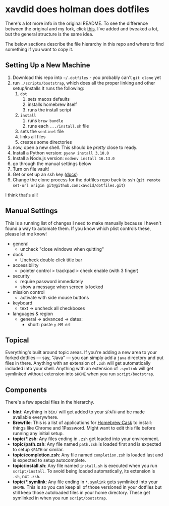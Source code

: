 # xavdid does holman does dotfiles

There's a lot more info in the original README. To see the difference between the original and my fork, click [this](https://github.com/xavdid/dotfiles/compare/master...holman:master). I've added and tweaked a lot, but the general structure is the same idea.

The below sections describe the file hierarchy in this repo and where to find something if you want to copy it.

## Setting Up a New Machine

1. Download this repo into `~/.dotfiles` - you probably can't `git clone` yet
2. run `./scripts/bootstrap`, which does all the proper linking and other setup/installs It runs the following:
   1. `dot`
      1. sets macos defaults
      2. installs homebrew itself
      3. runs the install script
   2. `install`
      1. runs `brew bundle`
      2. runs each `.../install.sh` file
   3. sets the `sentinel` file
   4. links all files
   5. creates some directories
3. now, open a new shell. This should be _pretty_ close to ready.
4. Install a Python version: `pyenv install 3.10.0`
5. Install a Node.js version: `nodenv install 16.13.0`
6. go through the manual settings below
7. Turn on file vault!
8. Get or set up an ssh key ([docs](https://docs.github.com/en/authentication/connecting-to-github-with-ssh/adding-a-new-ssh-key-to-your-github-account))
9. Change the clone process for the dotfiles repo back to ssh (`git remote set-url origin git@github.com:xavdid/dotfiles.git`)

I think that's all!

## Manual Settings

This is a running list of changes I need to make manually because I haven't found a way to automate them. If you know which plist controls these, please let me know!

- general
  - uncheck "close windows when quitting"
- dock
  - Uncheck double click title bar
- accessibility
  - pointer control > trackpad > check enable (with 3 finger)
- security
  - require password immediately
  - show a message when screen is locked
- mission control
  - activate with side mouse buttons
- keyboard
  - text -> uncheck all checkboxes
- languages & region
  - general -> advanced -> dates:
    - short: paste `y-MM-dd`

## Topical

Everything's built around topic areas. If you're adding a new area to your forked dotfiles — say, "Java" — you can simply add a `java` directory and put files in there. Anything with an extension of `.zsh` will get automatically included into your shell. Anything with an extension of `.symlink` will get symlinked without extension into `$HOME` when you run `script/bootstrap`.

## Components

There's a few special files in the hierarchy.

- **bin/**: Anything in `bin/` will get added to your `$PATH` and be made
  available everywhere.
- **Brewfile**: This is a list of applications for [Homebrew Cask](https://brew.sh) to install: things like Chrome and 1Password. Might want to edit this file before running any initial setup.
- **topic/\*.zsh**: Any files ending in `.zsh` get loaded into your
  environment.
- **topic/path.zsh**: Any file named `path.zsh` is loaded first and is expected to setup `$PATH` or similar.
- **topic/completion.zsh**: Any file named `completion.zsh` is loaded last and is expected to setup autocomplete.
- **topic/install.sh**: Any file named `install.sh` is executed when you run `script/install`. To avoid being loaded automatically, its extension is `.sh`, not `.zsh`.
- **topic/\*.symlink**: Any file ending in `*.symlink` gets symlinked into your `$HOME`. This is so you can keep all of those versioned in your dotfiles but still keep those autoloaded files in your home directory. These get symlinked in when you run `script/bootstrap`.
